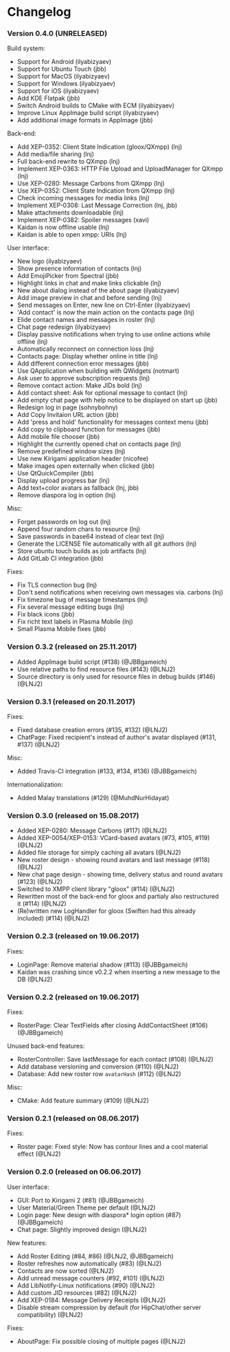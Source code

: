 # Changelog

### Version 0.4.0 (UNRELEASED)

Build system:
 * Support for Android (ilyabizyaev)
 * Support for Ubuntu Touch (jbb)
 * Support for MacOS (ilyabizyaev)
 * Support for Windows (ilyabizyaev)
 * Support for iOS (ilyabizyaev)
 * Add KDE Flatpak (jbb)
 * Switch Android builds to CMake with ECM (ilyabizyaev)
 * Improve Linux AppImage build script (ilyabizyaev)
 * Add additional image formats in AppImage (jbb)

Back-end:
 * Add XEP-0352: Client State Indication (gloox/QXmpp) (lnj)
 * Add media/file sharing (lnj)
 * Full back-end rewrite to QXmpp (lnj)
 * Implement XEP-0363: HTTP File Upload and UploadManager for QXmpp (lnj)
 * Use XEP-0280: Message Carbons from QXmpp (lnj)
 * Use XEP-0352: Client State Indication from QXmpp (lnj)
 * Check incoming messages for media links (lnj)
 * Implement XEP-0308: Last Message Correction (lnj, jbb)
 * Make attachments downloadable (lnj)
 * Implement XEP-0382: Spoiler messages (xavi)
 * Kaidan is now offline usable (lnj)
 * Kaidan is able to open xmpp: URIs (lnj)

User interface:
 * New logo (ilyabizyaev)
 * Show presence information of contacts (lnj)
 * Add EmojiPicker from Spectral (jbb)
 * Highlight links in chat and make links clickable (lnj)
 * New about dialog instead of the about page (ilyabizyaev)
 * Add image preview in chat and before sending (lnj)
 * Send messages on Enter, new line on Ctrl-Enter (ilyabizyaev)
 * 'Add contact' is now the main action on the contacts page (lnj)
 * Elide contact names and messages in roster (lnj)
 * Chat page redesign (ilyabizyaev)
 * Display passive notifications when trying to use online actions while offline (lnj)
 * Automatically reconnect on connection loss (lnj)
 * Contacts page: Display whether online in title (lnj)
 * Add different connection error messages (jbb)
 * Use QApplication when building with QWidgets (notmart)
 * Ask user to approve subscription requests (lnj)
 * Remove contact action: Make JIDs bold (lnj)
 * Add contact sheet: Ask for optional message to contact (lnj)
 * Add empty chat page with help notice to be displayed on start up (jbb)
 * Redesign log in page (sohnybohny)
 * Add Copy Invitaion URL action (jbb)
 * Add 'press and hold' functionality for messages context menu (jbb)
 * Add copy to clipboard function for messages (jbb)
 * Add mobile file chooser (jbb)
 * Highlight the currently opened chat on contacts page (lnj)
 * Remove predefined window sizes (lnj)
 * Use new Kirigami application header (nicofee)
 * Make images open externally when clicked (jbb)
 * Use QtQuickCompiler (jbb)
 * Display upload progress bar (lnj)
 * Add text+color avatars as fallback (lnj, jbb)
 * Remove diaspora log in option (lnj)

Misc:
 * Forget passwords on log out (lnj)
 * Append four random chars to resource (lnj)
 * Save passwords in base64 instead of clear text (lnj)
 * Generate the LICENSE file automatically with all git authors (lnj)
 * Store ubuntu touch builds as job artifacts (lnj)
 * Add GitLab CI integration (jbb)

Fixes:
 * Fix TLS connection bug (lnj)
 * Don't send notifications when receiving own messages via. carbons (lnj)
 * Fix timezone bug of message timestamps (lnj)
 * Fix several message editing bugs (lnj)
 * Fix black icons (jbb)
 * Fix richt text labels in Plasma Mobile (lnj)
 * Small Plasma Mobile fixes (jbb)

### Version 0.3.2 (released on 25.11.2017)
 * Added AppImage build script (#138) (@JBBgameich)
 * Use relative paths to find resource files (#143) (@LNJ2)
 * Source directory is only used for resource files in debug builds (#146) (@LNJ2)

### Version 0.3.1 (released on 20.11.2017)
Fixes:
 * Fixed database creation errors (#135, #132) (@LNJ2)
 * ChatPage: Fixed recipient's instead of author's avatar displayed (#131, #137) (@LNJ2)

Misc:
 * Added Travis-CI integration (#133, #134, #136) (@JBBgameich)

Internationalization:
 * Added Malay translations (#129) (@MuhdNurHidayat)

### Version 0.3.0 (released on 15.08.2017)
 * Added XEP-0280: Message Carbons (#117) (@LNJ2)
 * Added XEP-0054/XEP-0153: VCard-based avatars (#73, #105, #119) (@LNJ2)
 * Added file storage for simply caching all avatars (@LNJ2)
 * New roster design - showing round avatars and last message (#118) (@LNJ2)
 * New chat page design - showing time, delivery status and round avatars (#123) (@LNJ2)
 * Switched to XMPP client library "gloox" (#114) (@LNJ2)
 * Rewritten most of the back-end for gloox and partialy also restructured it (#114) (@LNJ2)
 * (Re)written new LogHandler for gloox (Swiften had this already included) (#114) (@LNJ2)

### Version 0.2.3 (released on 19.06.2017)
Fixes:
 * LoginPage: Remove material shadow (#113) (@JBBgameich)
 * Kaidan was crashing since v0.2.2 when inserting a new message to the DB (@LNJ2)

### Version 0.2.2 (released on 19.06.2017)
Fixes:
 * RosterPage: Clear TextFields after closing AddContactSheet (#106) (@JBBgameich)

Unused back-end features:
 * RosterController: Save lastMessage for each contact (#108) (@LNJ2)
 * Add database versioning and conversion (#110) (@LNJ2)
 * Database: Add new roster row `avatarHash` (#112) (@LNJ2)

Misc:
 * CMake: Add feature summary (#109) (@LNJ2)

### Version 0.2.1 (released on 08.06.2017)
Fixes:
 * Roster page: Fixed style: Now has contour lines and a cool material effect (@LNJ2)

### Version 0.2.0 (released on 06.06.2017)
User interface:
 * GUI: Port to Kirigami 2 (#81) (@JBBgameich)
 * User Material/Green Theme per default (@LNJ2)
 * Login page: New design with diaspora* login option (#87) (@JBBgameich)
 * Chat page: Slightly improved design (@LNJ2)

New features:
 * Add Roster Editing (#84, #86) (@LNJ2, @JBBgameich)
 * Roster refreshes now automatically (#83) (@LNJ2)
 * Contacts are now sorted (@LNJ2)
 * Add unread message counters (#92, #101) (@LNJ2)
 * Add LibNotify-Linux notifications (#90) (@LNJ2)
 * Add custom JID resources (#82) (@LNJ2)
 * Add XEP-0184: Message Delivery Receipts (@LNJ2)
 * Disable stream compression by default (for HipChat/other server compatibility) (@LNJ2)

Fixes:
 * AboutPage: Fix possible closing of multiple pages (@LNJ2)
